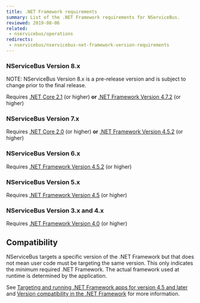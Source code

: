 ```yaml
---
title: .NET Framework requirements
summary: List of the .NET Framework requirements for NServiceBus.
reviewed: 2019-08-06
related:
 - nservicebus/operations
redirects:
 - nservicebus/nservicebus-net-framework-version-requirements
---
```


### NServiceBus Version 8.x

NOTE: NServiceBus Version 8.x is a pre-release version and is subject to change prior to the final release.

Requires [.NET Core 2.1](https://www.microsoft.com/net/core/) (or higher) **or** [.NET Framework Version 4.7.2](https://dotnet.microsoft.com/download/dotnet-framework/net472) (or higher)

### NServiceBus Version 7.x

Requires [.NET Core 2.0](https://www.microsoft.com/net/core/) (or higher) **or** [.NET Framework Version 4.5.2](https://www.microsoft.com/en-au/download/details.aspx?id=42642) (or higher)


### NServiceBus Version 6.x

Requires [.NET Framework Version 4.5.2](https://www.microsoft.com/en-au/download/details.aspx?id=17851) (or higher)


### NServiceBus Version 5.x

Requires [.NET Framework Version 4.5](https://www.microsoft.com/en-au/download/details.aspx?id=30653) (or higher)


### NServiceBus Version 3.x and 4.x

Requires [.NET Framework Version 4.0](https://www.microsoft.com/en-au/download/details.aspx?id=17851) (or higher)


## Compatibility

NServiceBus targets a specific version of the .NET Framework but that does not mean user code must be targeting the same version. This only indicates the *minimum* required .NET Framework. The actual framework used at runtime is determined by the application.

See [Targeting and running .NET Framework apps for version 4.5 and later](https://docs.microsoft.com/en-us/dotnet/framework/migration-guide/versions-and-dependencies#targeting-and-running-net-framework-apps-for-version-45-and-later) and [Version compatibility in the .NET Framework](https://docs.microsoft.com/en-us/dotnet/framework/migration-guide/version-compatibility) for more information.
